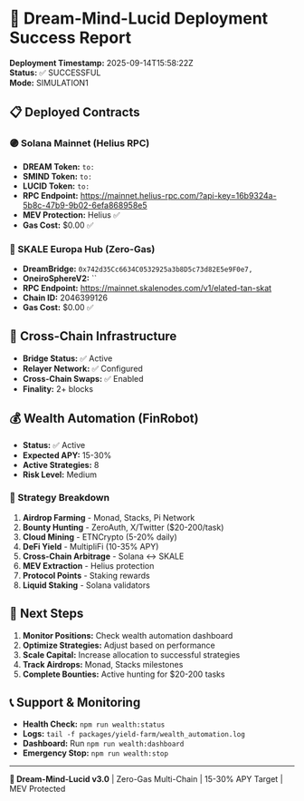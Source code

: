 # 🌌 Dream-Mind-Lucid Deployment Success Report

**Deployment Timestamp:** 2025-09-14T15:58:22Z  
**Status:** ✅ SUCCESSFUL  
**Mode:** SIMULATION1

## 📋 Deployed Contracts

### 🟣 Solana Mainnet (Helius RPC)
- **DREAM Token:** `to:`
- **SMIND Token:** `to:`  
- **LUCID Token:** `to:`
- **RPC Endpoint:** https://mainnet.helius-rpc.com/?api-key=16b9324a-5b8c-47b9-9b02-6efa868958e5
- **MEV Protection:** Helius ✅
- **Gas Cost:** $0.00 ✅

### 🔵 SKALE Europa Hub (Zero-Gas)
- **DreamBridge:** `0x742d35Cc6634C0532925a3b8D5c73d82E5e9F0e7,`
- **OneiroSphereV2:** ``
- **RPC Endpoint:** https://mainnet.skalenodes.com/v1/elated-tan-skat
- **Chain ID:** 2046399126
- **Gas Cost:** $0.00 ✅

## 🌉 Cross-Chain Infrastructure

- **Bridge Status:** ✅ Active
- **Relayer Network:** ✅ Configured
- **Cross-Chain Swaps:** ✅ Enabled
- **Finality:** 2+ blocks

## 💰 Wealth Automation (FinRobot)

- **Status:** ✅ Active
- **Expected APY:** 15-30%
- **Active Strategies:** 8
- **Risk Level:** Medium

### 🎯 Strategy Breakdown
1. **Airdrop Farming** - Monad, Stacks, Pi Network
2. **Bounty Hunting** - ZeroAuth, X/Twitter ($20-200/task)
3. **Cloud Mining** - ETNCrypto (5-20% daily)
4. **DeFi Yield** - MultipliFi (10-35% APY)
5. **Cross-Chain Arbitrage** - Solana ↔ SKALE
6. **MEV Extraction** - Helius protection
7. **Protocol Points** - Staking rewards
8. **Liquid Staking** - Solana validators

## 🚀 Next Steps

1. **Monitor Positions:** Check wealth automation dashboard
2. **Optimize Strategies:** Adjust based on performance
3. **Scale Capital:** Increase allocation to successful strategies
4. **Track Airdrops:** Monad, Stacks milestones
5. **Complete Bounties:** Active hunting for $20-200 tasks

## 📞 Support & Monitoring

- **Health Check:** `npm run wealth:status`
- **Logs:** `tail -f packages/yield-farm/wealth_automation.log`
- **Dashboard:** Run `npm run wealth:dashboard`
- **Emergency Stop:** `npm run wealth:stop`

---

**🌌 Dream-Mind-Lucid v3.0** | Zero-Gas Multi-Chain | 15-30% APY Target | MEV Protected

